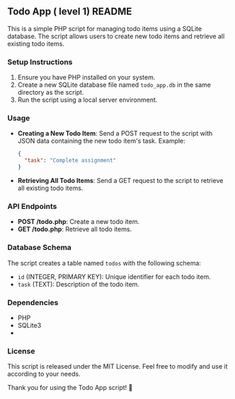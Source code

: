 ## Todo App ( level 1) README

This is a simple PHP script for managing todo items using a SQLite database. The script allows users to create new todo items and retrieve all existing todo items.

### Setup Instructions
1. Ensure you have PHP installed on your system.
2. Create a new SQLite database file named `todo_app.db` in the same directory as the script.
3. Run the script using a local server environment.

### Usage
- **Creating a New Todo Item**: Send a POST request to the script with JSON data containing the new todo item's task. Example:
  ```json
  {
    "task": "Complete assignment"
  }
  ```
- **Retrieving All Todo Items**: Send a GET request to the script to retrieve all existing todo items.

### API Endpoints
- **POST /todo.php**: Create a new todo item.
- **GET /todo.php**: Retrieve all todo items.

### Database Schema
The script creates a table named `todos` with the following schema:
- `id` (INTEGER, PRIMARY KEY): Unique identifier for each todo item.
- `task` (TEXT): Description of the todo item.

### Dependencies
- PHP
- SQLite3
- 
### License
This script is released under the MIT License. Feel free to modify and use it according to your needs.

Thank you for using the Todo App script! 🚀
